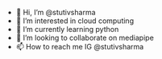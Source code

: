 - 👋 Hi, I’m @stutivsharma
- 👀 I’m interested in cloud computing
- 🌱 I’m currently learning python
- 💞️ I’m looking to collaborate on mediapipe
- 📫 How to reach me IG @stutivsharma

<!---
stutivsharma/stutivsharma is a ✨ special ✨ repository because its `README.md` (this file) appears on your GitHub profile.
You can click the Preview link to take a look at your changes.
--->
